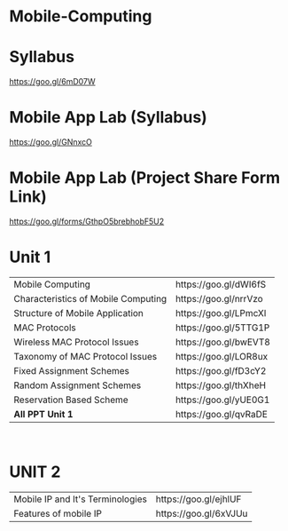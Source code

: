 # Mobile-Computing

# Syllabus
https://goo.gl/6mD07W

# Mobile App Lab (Syllabus)
https://goo.gl/GNnxcO

# Mobile App Lab (Project Share Form Link)
https://goo.gl/forms/GthpO5brebhobF5U2

# Unit 1
<p>
<table>
  <tr>
        <td>Mobile Computing</td> 
        <td>https://goo.gl/dWI6fS</td>
  </tr>
  <tr>
        <td>Characteristics of Mobile Computing</td>
        <td>https://goo.gl/nrrVzo</td>
  </tr> 
  <tr>
        <td>Structure of Mobile Application</td>
        <td>https://goo.gl/LPmcXl</td>
  </tr> 
  <tr>
        <td>MAC Protocols</td>
        <td>https://goo.gl/5TTG1P</td>
  </tr>
   <tr>
        <td>Wireless  MAC Protocol  Issues</td>
        <td>https://goo.gl/bwEVT8</td>
  </tr> 
  <tr>
        <td>Taxonomy of MAC Protocol  Issues</td>
        <td>https://goo.gl/LOR8ux</td>
  </tr> 
  
  <tr>
        <td>Fixed Assignment Schemes</td>
        <td>https://goo.gl/fD3cY2</td>
  </tr> 
  <tr>
        <td>Random Assignment Schemes</td>
        <td>https://goo.gl/thXheH</td>
  </tr> 
  <tr>
        <td>Reservation Based Scheme</td>
        <td>https://goo.gl/yUE0G1</td>
  </tr> 
  <tr>
        <td><strong>All PPT Unit 1</strong></td>
        <td>https://goo.gl/qvRaDE</td>
  </tr> 
  
</table>
<p>
<br>

# UNIT 2
<table>
   <tr>
        <td>Mobile IP and It's Terminologies</td>
        <td>https://goo.gl/ejhlUF</td>
   </tr> 
   <tr>
        <td>Features of mobile IP</td>
        <td>https://goo.gl/6xVJUu</td>
   </tr> 
</table>
